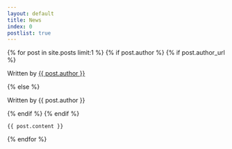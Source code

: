 ```yaml
---
layout: default
title: News
index: 0
postlist: true
---
```


{% for post in site.posts limit:1 %}
	{% if post.author %}
	{% if post.author_url %}
	<p>Written by <a href="{{ post.author_url }}">{{ post.author }}</a></p>
	{% else %}
	<p>Written by {{ post.author }}</p>
	{% endif %}
	{% endif %}
	
	{{ post.content }}
{% endfor %}
